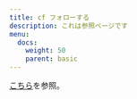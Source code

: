 ```yaml
---
title: cf フォローする
description: これは参照ページです
menu:
  docs:
    weight: 50
    parent: basic
---
```


[こちら](https://docs.thedesk.top/his-or-her-prof/follow)を参照。